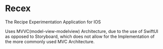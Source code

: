 # Recex
The Recipe Experimentation Application for IOS

Uses MVVC(model-view-modelview) Architecture, due to the use of SwiftUI as opposed to Storyboard, which does not allow for the Implementation of the more commonly used MVC Architecture.
